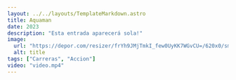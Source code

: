 ```yaml
---
layout: ../../layouts/TemplateMarkdown.astro
title: Aquaman
date: 2023
description: "Esta entrada aparecerá sola!"
image:
  url: "https://depor.com/resizer/frYh9JMjTmkI_few0UyKK7WGvCU=/620x0/smart/filters:format(jpeg):quality(75)/cloudfront-us-east-1.images.arcpublishing.com/elcomercio/K3ZVO6CHINGL5OWBS45TZM4BRI.jpg"
  alt: title
tags: ["Carreras", "Accion"]
video: "video.mp4"
---
```

